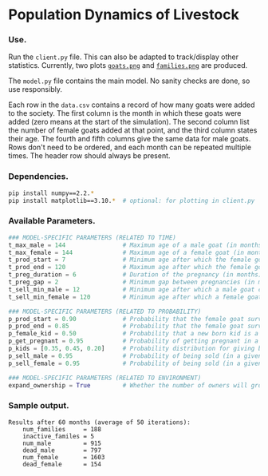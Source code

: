 Population Dynamics of Livestock
==============================

### Use.
Run the `client.py` file. This can also be adapted to track/display other statistics. Currently, two plots [`goats.png`](/src/goats.png) and [`families.png`](/src/families.png) are produced.

The `model.py` file contains the main model. No sanity checks are done, so use responsibly.

Each row in the `data.csv` contains a record of how many goats were added to the society. The first column is the month in which these goats were added (zero means at the start of the simulation). The second column list the number of female goats added at that point, and the third column states their age. The fourth and fifth columns give the same data for male goats. Rows don't need to be ordered, and each month can be repeated multiple times. The header row should always be present.

### Dependencies.
```bash
pip install numpy==2.2.*
pip install matplotlib==3.10.*  # optional: for plotting in client.py
```

### Available Parameters.
```python
### MODEL-SPECIFIC PARAMETERS (RELATED TO TIME)
t_max_male = 144                # Maximum age of a male goat (in months)
t_max_female = 144              # Maximum age of a female goat (in months)
t_prod_start = 7                # Minimum age after which the female goat can become pregnant (in months)
t_prod_end = 120                # Maximum age after which the female goat cannot become pregnant (in months)
t_preg_duration = 6             # Duration of the pregnancy (in months)
t_preg_gap = 2                  # Minimum gap between pregnancies (in months)
t_sell_min_male = 12            # Minimum age after which a male goat can be sold (in months)
t_sell_min_female = 120         # Minimum age after which a female goat can be sold (in months)

### MODEL-SPECIFIC PARAMETERS (RELATED TO PROBABILITY)
p_prod_start = 0.90             # Probability that the female goat survives until t_prod_start
p_prod_end = 0.85               # Probability that the female goat survives until t_prod_end
p_female_kid = 0.50             # Probability that a new born kid is a female
p_get_pregnant = 0.95           # Probability of getting pregnant in a given month (when all conditions are met)
p_kids = [0.35, 0.45, 0.20]     # Probability distribution for giving birth to 1,2,3,... kids (extend by adding/removing values)
p_sell_male = 0.95              # Probability of being sold (in a given month) for male goats over the age of t_sell_min_male
p_sell_female = 0.95            # Probability of being sold (in a given month) for female goats over the age of t_sell_min_female

### MODEL-SPECIFIC PARAMETERS (RELATED TO ENVIRONMENT)
expand_ownership = True         # Whether the number of owners will grow or not (according to the policy)
```

### Sample output.

```
Results after 60 months (average of 50 iterations):
    num_families     = 188
    inactive_familes = 5
    num_male         = 915
    dead_male        = 797
    num_female       = 1603
    dead_female      = 154
```

